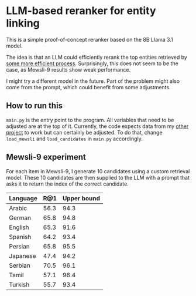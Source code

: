 # LLM-based reranker for entity linking

This is a simple proof-of-concept reranker based on the 8B Llama 3.1 model.

The idea is that an LLM could efficiently rerank the top entities retrieved by [some more efficient process](https://github.com/yokto13/mel). Surprisingly, this does not seem to be the case, as Mewsli-9 results show weak performance.

I might try a different model in the future. Part of the problem might also come from the prompt, which could benefit from some adjustments.

## How to run this

`main.py` is the entry point to the program. All variables that need to be adjusted are at the top of it. 
Currently, the code expects data from my [other project](https://github.com/yokto13/mel) to work but can certainly be adjusted. To do that, change `load_mewsli` and `load_candidates` in `main.py` accordingly.

## Mewsli-9 experiment 

For each item in Mewsli-9, I generate 10 candidates using a custom retrieval model. These 10 candidates are then supplied to the LLM with a prompt that asks it to return the index of the correct candidate.


| Language   | R@1  | Upper bound |
|------------|------|-------------|
| Arabic     | 56.3 | 94.3       |
| German     | 65.8 | 94.8       |
| English    | 65.3 | 91.6       |
| Spanish    | 64.2 | 93.4       |
| Persian    | 65.8 | 95.5       |
| Japanese   | 47.4 | 94.2       |
| Serbian    | 70.5 | 96.1       |
| Tamil      | 57.1 | 96.4       |
| Turkish    | 55.7 | 93.4       |


